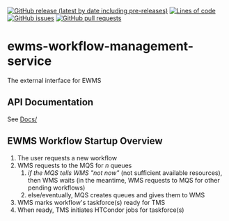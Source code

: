<!--- Top of README Badges (automated) --->
[![GitHub release (latest by date including pre-releases)](https://img.shields.io/github/v/release/Observation-Management-Service/ewms-workflow-management-service?include_prereleases)](https://github.com/Observation-Management-Service/ewms-workflow-management-service/) [![Lines of code](https://img.shields.io/tokei/lines/github/Observation-Management-Service/ewms-workflow-management-service)](https://github.com/Observation-Management-Service/ewms-workflow-management-service/) [![GitHub issues](https://img.shields.io/github/issues/Observation-Management-Service/ewms-workflow-management-service)](https://github.com/Observation-Management-Service/ewms-workflow-management-service/issues?q=is%3Aissue+sort%3Aupdated-desc+is%3Aopen) [![GitHub pull requests](https://img.shields.io/github/issues-pr/Observation-Management-Service/ewms-workflow-management-service)](https://github.com/Observation-Management-Service/ewms-workflow-management-service/pulls?q=is%3Apr+sort%3Aupdated-desc+is%3Aopen) 
<!--- End of README Badges (automated) --->

# ewms-workflow-management-service

The external interface for EWMS

## API Documentation

See [Docs/](./Docs)

## EWMS Workflow Startup Overview

1. The user requests a new workflow
1. WMS requests to the MQS for _n_ queues
    1. _if the MQS tells WMS "not now"_ (not sufficient available resources), then WMS waits (in the meantime, WMS
       requests to MQS for other pending workflows)
    2. else/eventually, MQS creates queues and gives them to WMS
1. WMS marks workflow's taskforce(s) ready for TMS
1. When ready, TMS initiates HTCondor jobs for taskforce(s)
